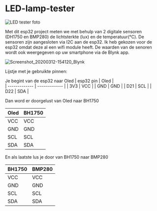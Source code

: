 # LED-lamp-tester

![LED tester foto](https://user-images.githubusercontent.com/61006702/76534560-f0ae5a00-6479-11ea-9dd1-58c75df989b1.jpg)


Met dit esp32 project meten we met behulp van 2 digitale sensoren (DH1750 en BMP280) de lichtsterkte (lux) en de temperatuur(°C).
De sensoren zijn aangesloten via I2C aan de esp32.
Ik heb gekozen voor de esp32 omdat deze al een wifi module heeft.
De waarden van de senoren wordt ook weergegeven op uw smartphone via de Blynk app.

![Screenshot_20200312-154120_Blynk](https://user-images.githubusercontent.com/61006702/76534837-513d9700-647a-11ea-87b2-c2f6803c4f80.jpg)

Lijstje met je gebruikte pinnen:

Je begint van de esp32 naar Oled 
| esp32 pin  | Oled |   
| ------------- | ------------- |
| 3V3  | VCC  |
| GND  | GND  | 
| D21  | SCL  |
| D22  | SDA  |

Dan word er doorgelust van Oled naar BH1750
       
| Oled | BH1750 |
| ------------- | ------------- |
| VCC | VCC |
| GND  | GND  | 
| SCL  | SCL  |
| SDA  | SDA  |

En als laatste lus je door van BH1750 naar BMP280

| BH1750 | BMP280|
| ------------- | ------------- |
| VCC | VCC |
| GND  | GND  | 
| SCL  | SCL  |
| SDA  | SDA  |

